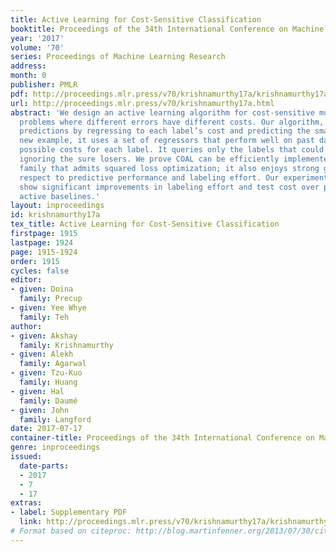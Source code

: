```yaml
---
title: Active Learning for Cost-Sensitive Classification
booktitle: Proceedings of the 34th International Conference on Machine Learning
year: '2017'
volume: '70'
series: Proceedings of Machine Learning Research
address: 
month: 0
publisher: PMLR
pdf: http://proceedings.mlr.press/v70/krishnamurthy17a/krishnamurthy17a.pdf
url: http://proceedings.mlr.press/v70/krishnamurthy17a.html
abstract: 'We design an active learning algorithm for cost-sensitive multiclass classification:
  problems where different errors have different costs. Our algorithm, COAL, makes
  predictions by regressing to each label’s cost and predicting the smallest. On a
  new example, it uses a set of regressors that perform well on past data to estimate
  possible costs for each label. It queries only the labels that could be the best,
  ignoring the sure losers. We prove COAL can be efficiently implemented for any regression
  family that admits squared loss optimization; it also enjoys strong guarantees with
  respect to predictive performance and labeling effort. Our experiment with COAL
  show significant improvements in labeling effort and test cost over passive and
  active baselines.'
layout: inproceedings
id: krishnamurthy17a
tex_title: Active Learning for Cost-Sensitive Classification
firstpage: 1915
lastpage: 1924
page: 1915-1924
order: 1915
cycles: false
editor:
- given: Doina
  family: Precup
- given: Yee Whye
  family: Teh
author:
- given: Akshay
  family: Krishnamurthy
- given: Alekh
  family: Agarwal
- given: Tzu-Kuo
  family: Huang
- given: Hal
  family: Daumé
- given: John
  family: Langford
date: 2017-07-17
container-title: Proceedings of the 34th International Conference on Machine Learning
genre: inproceedings
issued:
  date-parts:
  - 2017
  - 7
  - 17
extras:
- label: Supplementary PDF
  link: http://proceedings.mlr.press/v70/krishnamurthy17a/krishnamurthy17a-supp.pdf
# Format based on citeproc: http://blog.martinfenner.org/2013/07/30/citeproc-yaml-for-bibliographies/
---
```


